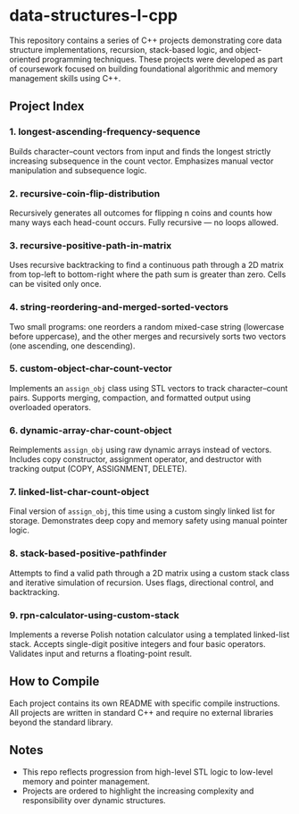 # data-structures-I-cpp

This repository contains a series of C++ projects demonstrating core data structure implementations, recursion, stack-based logic, and object-oriented programming techniques. These projects were developed as part of coursework focused on building foundational algorithmic and memory management skills using C++.

## Project Index

### 1. longest-ascending-frequency-sequence
Builds character–count vectors from input and finds the longest strictly increasing subsequence in the count vector. Emphasizes manual vector manipulation and subsequence logic.

### 2. recursive-coin-flip-distribution
Recursively generates all outcomes for flipping n coins and counts how many ways each head-count occurs. Fully recursive — no loops allowed.

### 3. recursive-positive-path-in-matrix
Uses recursive backtracking to find a continuous path through a 2D matrix from top-left to bottom-right where the path sum is greater than zero. Cells can be visited only once.

### 4. string-reordering-and-merged-sorted-vectors
Two small programs: one reorders a random mixed-case string (lowercase before uppercase), and the other merges and recursively sorts two vectors (one ascending, one descending).

### 5. custom-object-char-count-vector
Implements an `assign_obj` class using STL vectors to track character–count pairs. Supports merging, compaction, and formatted output using overloaded operators.

### 6. dynamic-array-char-count-object
Reimplements `assign_obj` using raw dynamic arrays instead of vectors. Includes copy constructor, assignment operator, and destructor with tracking output (COPY, ASSIGNMENT, DELETE).

### 7. linked-list-char-count-object
Final version of `assign_obj`, this time using a custom singly linked list for storage. Demonstrates deep copy and memory safety using manual pointer logic.

### 8. stack-based-positive-pathfinder
Attempts to find a valid path through a 2D matrix using a custom stack class and iterative simulation of recursion. Uses flags, directional control, and backtracking.

### 9. rpn-calculator-using-custom-stack
Implements a reverse Polish notation calculator using a templated linked-list stack. Accepts single-digit positive integers and four basic operators. Validates input and returns a floating-point result.

## How to Compile

Each project contains its own README with specific compile instructions. All projects are written in standard C++ and require no external libraries beyond the standard library.

## Notes

- This repo reflects progression from high-level STL logic to low-level memory and pointer management.
- Projects are ordered to highlight the increasing complexity and responsibility over dynamic structures.
